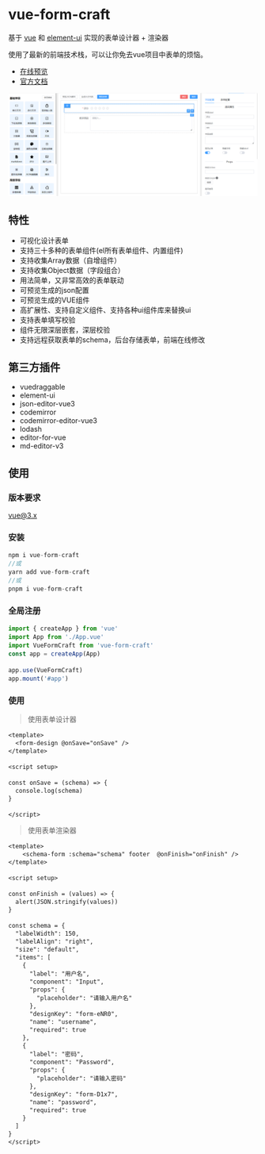 # vue-form-craft

基于 [vue](https://github.com/vuejs/vue) 和 [element-ui](https://github.com/ElemeFE/element) 实现的表单设计器 + 渲染器

使用了最新的前端技术栈，可以让你免去vue项目中表单的烦恼。


* [在线预览](https://hyl999.co:86/formDesign)
* [官方文档](https://hyl999.co:86/)


![ui](./src/assets/ui.png)

## 特性

* 可视化设计表单
* 支持三十多种的表单组件(el所有表单组件、内置组件)
* 支持收集Array数据（自增组件）
* 支持收集Object数据（字段组合）
* 用法简单，又非常高效的表单联动
* 可预览生成的json配置
* 可预览生成的VUE组件
* 高扩展性、支持自定义组件、支持各种ui组件库来替换ui
* 支持表单填写校验
* 组件无限深层嵌套，深层校验
* 支持远程获取表单的schema，后台存储表单，前端在线修改

## 第三方插件

* vuedraggable
* element-ui
* json-editor-vue3
* codemirror
* codemirror-editor-vue3
* lodash
* editor-for-vue
* md-editor-v3

## 使用

### 版本要求

vue@3.x

### 安装

```js
npm i vue-form-craft
//或
yarn add vue-form-craft
//或
pnpm i vue-form-craft
```

### 全局注册

```js
import { createApp } from 'vue'
import App from './App.vue'
import VueFormCraft from 'vue-form-craft'
const app = createApp(App)

app.use(VueFormCraft)
app.mount('#app')

```

### 使用

> 使用表单设计器

```vue
<template>
  <form-design @onSave="onSave" />
</template>

<script setup>

const onSave = (schema) => {
  console.log(schema)
}

</script>
```

> 使用表单渲染器

```vue
<template>
    <schema-form :schema="schema" footer  @onFinish="onFinish" />
</template>

<script setup>

const onFinish = (values) => {
  alert(JSON.stringify(values))
}

const schema = {
  "labelWidth": 150,
  "labelAlign": "right",
  "size": "default",
  "items": [
    {
      "label": "用户名",
      "component": "Input",
      "props": {
        "placeholder": "请输入用户名"
      },
      "designKey": "form-eNR0",
      "name": "username",
      "required": true
    },
    {
      "label": "密码",
      "component": "Password",
      "props": {
        "placeholder": "请输入密码"
      },
      "designKey": "form-D1x7",
      "name": "password",
      "required": true
    }
  ]
}
</script>
```


